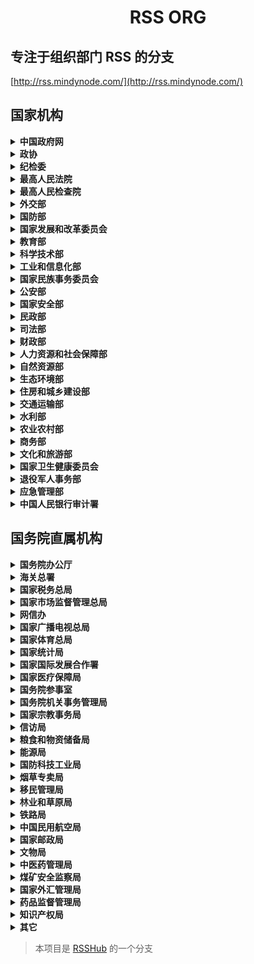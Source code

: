 <h1 align="center">RSS ORG</h1>

## 专注于组织部门 RSS 的分支

[http://rss.mindynode.com/](http://rss.mindynode.com/)

## 国家机构

<details>
    <summary><strong>中国政府网</strong></summary>

#### 1. [国务院-动态](http://rss.mindynode.com/guowuyuan/dongtai)

    路由： http://rss.mindynode.com/guowuyuan/dongtai

#### 2. [新闻-要闻](http://rss.mindynode.com/guowuyuan/xinwen)

    路由： http://rss.mindynode.com/guowuyuan/xinwen

#### 3. [政策-最新](http://rss.mindynode.com/guowuyuan/zhengce-zuixin)

    路由： http://rss.mindynode.com/guowuyuan/zhengce-zuixin

#### 4. [数据-要闻](http://rss.mindynode.com/guowuyuan/shuju)

    路由： http://rss.mindynode.com/guowuyuan/shuju

#### 5. [数据-公开征求意见](http://rss.mindynode.com/guowuyuan/fazhiban)

    路由： http://rss.mindynode.com/guowuyuan/fazhiban

</details>

<details>
    <summary><strong>政协</strong></summary>

</details>

<details>
    <summary><strong>纪检委</strong></summary>

#### 1. [要闻](http://rss.mindynode.com/jijian/yaowen)

    路由： http://rss.mindynode.com/jijian/yaowen

#### 2. [中管审查](http://rss.mindynode.com/jijian/zhongguansc)

    路由： http://rss.mindynode.com/jijian/zhongguansc

#### 3. [中管处分](http://rss.mindynode.com/jijian/zhongguancf)

    路由： http://rss.mindynode.com/jijian/zhongguancf

#### 4. [中央审查](http://rss.mindynode.com/jijian/zhongyangsc)

    路由： http://rss.mindynode.com/jijian/zhongyangsc

#### 5. [中央处分](http://rss.mindynode.com/jijian/zhongyangcf)

    路由： http://rss.mindynode.com/jijian/zhongyangcf

#### 6. [省管审查](http://rss.mindynode.com/jijian/shenguansc)

    路由： http://rss.mindynode.com/jijian/shenguansc

#### 7. [省管处分](http://rss.mindynode.com/jijian/shenguancf)

    路由： http://rss.mindynode.com/jijian/shenguancf

</details>

<details>
    <summary><strong>最高人民法院</strong></summary>

#### 1. [新闻](http://rss.mindynode.com/zgfy/zuigao)

    路由： http://rss.mindynode.com/zgfy/zuigao

#### 2. [地方新闻](http://rss.mindynode.com/zgfy/difang)

    路由： http://rss.mindynode.com/zgfy/difang

#### 3. [司法解释](http://rss.mindynode.com/zgfy/jieshi)

    路由： http://rss.mindynode.com/zgfy/jieshi

#### 4. [重大案件](http://rss.mindynode.com/zgfy/zhongda)

    路由： http://rss.mindynode.com/zgfy/zhongda

</details>

<details>
    <summary><strong>最高人民检查院</strong></summary>

#### 1. [权威发布](http://rss.mindynode.com/jianchayuan/fabu)

    路由： http://rss.mindynode.com/jianchayuan/fabu

#### 2. [新闻](http://rss.mindynode.com/jianchayuan/xinwen)

    路由： http://rss.mindynode.com/jianchayuan/xinwen

## 国务院组成部门

</details>

<details>
    <summary><strong>外交部</strong></summary>

#### 1. [领导人活动](http://rss.mindynode.com/waijiaobu/lingdaoren)

    路由： http://rss.mindynode.com/waijiaobu/lingdaoren

#### 2. [司局新闻](http://rss.mindynode.com/waijiaobu/sjxw)

    路由： http://rss.mindynode.com/waijiaobu/sjxw

#### 3. [驻外报道](http://rss.mindynode.com/waijiaobu/zwbd)

    路由： http://rss.mindynode.com/waijiaobu/zwbd


</details>

<details>
    <summary><strong>国防部</strong></summary>

#### 1. [权威发布](http://rss.mindynode.com/guofangbu/fabu)

    路由： http://rss.mindynode.com/guofangbu/fabu


</details>

<details>
    <summary><strong>国家发展和改革委员会</strong></summary>

#### 1. [新闻](http://rss.mindynode.com/fagaiwei/xinwen)

    路由： http://rss.mindynode.com/fagaiwei/xinwen

</details>

<details>
    <summary><strong>教育部</strong></summary>

#### 1. [教育要闻](http://rss.mindynode.com/jiaoyubu/jyyw)

    路由： http://rss.mindynode.com/jiaoyubu/jyyw

#### 2. [教育通知](http://rss.mindynode.com/jiaoyubu/jytz)

    路由： http://rss.mindynode.com/jiaoyubu/jytz


</details>

<details>
    <summary><strong>科学技术部</strong></summary>

#### 1. [最近更新](http://rss.mindynode.com/kejibu/gengxin)

    路由： http://rss.mindynode.com/kejibu/gengxin

</details>

<details>
    <summary><strong>工业和信息化部</strong></summary>

#### 1. [工作动态](http://rss.mindynode.com/gongxinbu/dongtai)

    路由： http://rss.mindynode.com/gongxinbu/dongtai

#### 2. [对外交流](http://rss.mindynode.com/gongxinbu/duiwai)

    路由： http://rss.mindynode.com/gongxinbu/duiwai

#### 3. [重点工作](http://rss.mindynode.com/gongxinbu/gongzuo)

    路由： http://rss.mindynode.com/gongxinbu/gongzuo

#### 4. [领导活动](http://rss.mindynode.com/gongxinbu/lingdao)

    路由： http://rss.mindynode.com/gongxinbu/lingdao

#### 5. [政策文件](http://rss.mindynode.com/gongxinbu/wenjian)

    路由： http://rss.mindynode.com/gongxinbu/wenjian

#### 6. [统计 综合](http://rss.mindynode.com/gongxinbu/tongji-zonghe)

    路由： http://rss.mindynode.com/gongxinbu/tongji-zonghe

#### 7. [统计 电子](http://rss.mindynode.com/gongxinbu/tongji-dianzi)

    路由： http://rss.mindynode.com/gongxinbu/tongji-dianzi

#### 8. [统计 软件](http://rss.mindynode.com/gongxinbu/tongji-ruanjian)

    路由： http://rss.mindynode.com/gongxinbu/tongji-ruanjian

#### 9. [统计 通信](http://rss.mindynode.com/gongxinbu/tongji-tongxin)

    路由： http://rss.mindynode.com/gongxinbu/tongji-tongxin

#### 10. [统计 消费品](http://rss.mindynode.com/gongxinbu/tongji-xiaofeipin)

    路由： http://rss.mindynode.com/gongxinbu/tongji-xiaofeipin

#### 11. [统计 原材料](http://rss.mindynode.com/gongxinbu/tongji-yuancailiao)

    路由： http://rss.mindynode.com/gongxinbu/tongji-yuancailiao

#### 12. [统计 装备](http://rss.mindynode.com/gongxinbu/tongji-zhuangbei)

    路由： http://rss.mindynode.com/gongxinbu/tongji-zhuangbei

</details>

<details>
    <summary><strong>国家民族事务委员会</strong></summary>

</details>

<details>
    <summary><strong>公安部</strong></summary>

#### 1. [通知](http://rss.mindynode.com/gonganbu/bulletin)

    路由： http://rss.mindynode.com/gonganbu/bulletin

</details>

<details>
    <summary><strong>国家安全部</strong></summary>

</details>

<details>
    <summary><strong>民政部</strong></summary>

</details>

<details>
    <summary><strong>司法部</strong></summary>

</details>

<details>
    <summary><strong>财政部</strong></summary>

#### 1. [政策发布](http://rss.mindynode.com/caizhengbu/zhengce)

    路由： http://rss.mindynode.com/caizhengbu/zhengce


</details>

<details>
    <summary><strong>人力资源和社会保障部</strong></summary>

#### 1. [工作动态](http://rss.mindynode.com/renshe/shebao)

    路由： http://rss.mindynode.com/renshe/shebao

#### 1. [新闻](http://rss.mindynode.com/renshe/xinwen)

    路由： http://rss.mindynode.com/renshe/xinwen

#### 1. [政策文件](http://rss.mindynode.com/renshe/zhengce)

    路由： http://rss.mindynode.com/renshe/zhengce


</details>

<details>
    <summary><strong>自然资源部</strong></summary>

</details>

<details>
    <summary><strong>生态环境部</strong></summary>

</details>

<details>
    <summary><strong>住房和城乡建设部</strong></summary>

#### 1. [要闻](http://rss.mindynode.com/zhufang/yaowen)

    路由： http://rss.mindynode.com/zhufang/yaowen

#### 2. [信息公示](http://rss.mindynode.com/zhufang/xinxi)

    路由： http://rss.mindynode.com/zhufang/xinxi

#### 3. [地方动态](http://rss.mindynode.com/zhufang/difang)

    路由： http://rss.mindynode.com/zhufang/difang


</details>

<details>
    <summary><strong>交通运输部</strong></summary>

</details>

<details>
    <summary><strong>水利部</strong></summary>

</details>

<details>
    <summary><strong>农业农村部</strong></summary>

</details>

<details>
    <summary><strong>商务部</strong></summary>

</details>

<details>
    <summary><strong>文化和旅游部</strong></summary>

</details>

<details>
    <summary><strong>国家卫生健康委员会</strong></summary>

</details>

<details>
    <summary><strong>退役军人事务部</strong></summary>

</details>

<details>
    <summary><strong>应急管理部</strong></summary>

</details>

<details>
    <summary><strong>中国人民银行审计署</strong></summary>

</details>


## 国务院直属机构

<details>
    <summary><strong>国务院办公厅</strong></summary>

#### 1. [政府信息公开](http://rss.mindynode.com/guowuyuan/zhengce/all/all)

    路由： http://rss.mindynode.com/guowuyuan/zhengce/:topic/:category

    参数： topic: all | 国民经济管理-国有资产监管 | 财政-金融-审计 | 国土资源-能源 农业-林业-水利 category: all | 国令 | 国发 | 国函 | 国发明电 | 国办发 | 国办函 | 国办发明电

</details>

<details>
    <summary><strong>海关总署</strong></summary>

#### 1. [动态](http://rss.mindynode.com/haiguan/dongtai)

    路由： http://rss.mindynode.com/haiguan/dongtai


</details>

<details>
    <summary><strong>国家税务总局</strong></summary>

#### 1. [税务要闻](http://rss.mindynode.com/shuiwu/yaowen)

    路由： http://rss.mindynode.com/shuiwu/yaowen

</details>

<details>
    <summary><strong>国家市场监督管理总局</strong></summary>

#### 1. [召回公告](http://rss.mindynode.com/shichang/zhaohui)

    路由： http://rss.mindynode.com/shichang/zhaohui

#### 2. [公告](http://rss.mindynode.com/shichang/gonggao)

    路由： http://rss.mindynode.com/shichang/gonggao

#### 3. [通告](http://rss.mindynode.com/shichang/tonggao)

    路由： http://rss.mindynode.com/shichang/tonggao

#### 4. [新闻发布](http://rss.mindynode.com/shichang/xinwen)

    路由： http://rss.mindynode.com/shichang/xinwen

#### 5. [文件发布](http://rss.mindynode.com/shichang/wenjian)

    路由： http://rss.mindynode.com/shichang/wenjian

</details>

<details>
    <summary><strong>网信办</strong></summary>

#### 1. [网信办 办公室发布](http://rss.mindynode.com/wangxinban/fabu)

    路由： http://rss.mindynode.com/wangxinban/fabu

#### 2. [网信办 办公室工作](http://rss.mindynode.com/wangxinban/bangongshi)

    路由： http://rss.mindynode.com/wangxinban/bangongshi

#### 3. [网信办 网络安全动态](http://rss.mindynode.com/wangxinban/anquan)

    路由： http://rss.mindynode.com/wangxinban/anquan

#### 4. [网信办 网络安全管理](http://rss.mindynode.com/wangxinban/anquan-guanli)

    路由： http://rss.mindynode.com/wangxinban/anquan-guanli

</details>

<details>
    <summary><strong>国家广播电视总局</strong></summary>

#### 1. [国家广播电视总局 通知公告](http://rss.mindynode.com/guangdian/tongzhi)

    路由： http://rss.mindynode.com/guangdian/tongzhi

#### 2. [国家广播电视总局 电影剧本备案](http://rss.mindynode.com/guangdian/movie-beian)

    路由： http://rss.mindynode.com/guangdian/movie-beian

#### 3. [国家广播电视总局 电影放映许可](http://rss.mindynode.com/guangdian/movie-xuke)

    路由： http://rss.mindynode.com/guangdian/movie-xuke

</details>

<details>
    <summary><strong>国家体育总局</strong></summary>


#### 1. [通知公告](http://rss.mindynode.com/tiyu/tongzhi)

    路由： http://rss.mindynode.com/tiyu/tongzhi

#### 2. [地方动态](http://rss.mindynode.com/tiyu/difang)

    路由： http://rss.mindynode.com/tiyu/difang


</details>

<details>
    <summary><strong>国家统计局</strong></summary>

</details>

<details>
    <summary><strong>国家国际发展合作署</strong></summary>

</details>

<details>
    <summary><strong>国家医疗保障局</strong></summary>

</details>

<details>
    <summary><strong>国务院参事室</strong></summary>

</details>

<details>
    <summary><strong>国务院机关事务管理局</strong></summary>

</details>

<details>
    <summary><strong>国家宗教事务局</strong></summary>

#### 1. [部工作动态](http://rss.mindynode.com/zongjiao/bu)

    路由： http://rss.mindynode.com/zongjiao/bu

#### 2. [地方工作动态](http://rss.mindynode.com/zongjiao/difang)

    路由： http://rss.mindynode.com/zongjiao/difang

#### 3. [宗教界动态](http://rss.mindynode.com/zongjiao/zongjiao)

    路由： http://rss.mindynode.com/zongjiao/zongjiao


## 国务院部委管理的国家局

</details>

<details>
    <summary><strong>信访局</strong></summary>

</details>

<details>
    <summary><strong>粮食和物资储备局</strong></summary>

</details>

<details>
    <summary><strong>能源局</strong></summary>

</details>

<details>
    <summary><strong>国防科技工业局</strong></summary>

</details>

<details>
    <summary><strong>烟草专卖局</strong></summary>

</details>

<details>
    <summary><strong>移民管理局</strong></summary>

</details>

<details>
    <summary><strong>林业和草原局</strong></summary>

</details>

<details>
    <summary><strong>铁路局</strong></summary>

</details>

<details>
    <summary><strong>中国民用航空局</strong></summary>

</details>

<details>
    <summary><strong>国家邮政局</strong></summary>

</details>

<details>
    <summary><strong>文物局</strong></summary>

</details>

<details>
    <summary><strong>中医药管理局</strong></summary>

</details>

<details>
    <summary><strong>煤矿安全监察局</strong></summary>

</details>

<details>
    <summary><strong>国家外汇管理局</strong></summary>

#### 1. [要闻](http://rss.mindynode.com/waihui/yaowen)

    路由： http://rss.mindynode.com/waihui/yaowen


</details>

<details>
    <summary><strong>药品监督管理局</strong></summary>

</details>

<details>
    <summary><strong>知识产权局</strong></summary>

#### 1. [知识产权工作](http://rss.mindynode.com/ip/gongzuo)

    路由： http://rss.mindynode.com/ip/gongzuo

#### 2. [工作通知](http://rss.mindynode.com/ip/tongzhi)

    路由： http://rss.mindynode.com/ip/tongzhi


</details>

<details>
    <summary><strong>其它</strong></summary>

#### 1. [深圳证券交易所上市公司公告](http://rss.mindynode.com/szse/300104)

    路由： http://rss.mindynode.com/szse/:secode

    参数： secode: 股票代码

#### 2. [上海证券交易所上市公司公告](http://rss.mindynode.com/shse/600687)

    路由： http://rss.mindynode.com/shse/:secode

    参数： secode: 股票代码

#### 3. [海淀法院 案件快报](http://rss.mindynode.com/hdfy/anjian)

    路由： http://rss.mindynode.com/hdfy/anjian

#### 4. [上海市经济和信息化委员会 政务公开](http://rss.mindynode.com/shgov/bulletin)

    路由： http://rss.mindynode.com/shgov/bulletin

#### 5. [四川省纪检委](http://rss.mindynode.com/gov/sichuan/jijian)

    路由： http://rss.mindynode.com/gov-sichuan/jijian

#### 6. [网易新闻](http://rss.mindynode.com/netease/guoji)

    路由： http://rss.mindynode.com/netease/:category

    参数： category: [guoji（国际）| guonei（国内）| shehui（社会）| yaowen（要闻）| tech（科技）| sports（体育）| ent（娱乐）| lady（女性）| auto（汽车）| house（住房）| jiankang（健康）]

#### 7. [参考消息](http://rss.mindynode.com/cankao/roll)

    路由： http://rss.mindynode.com/cankao/roll

</details>

> 本项目是 [RSSHub](https://github.com/DIYgod/RSSHub) 的一个分支
